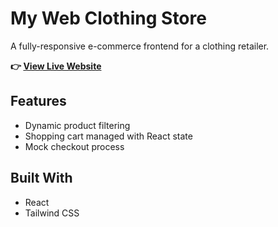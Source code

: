# My Web Clothing Store

A fully-responsive e-commerce frontend for a clothing retailer.

**👉 [View Live Website](https://bless-tik89.github.io/My-web/)**

## Features
*   Dynamic product filtering
*   Shopping cart managed with React state
*   Mock checkout process

## Built With
*   React
*   Tailwind CSS